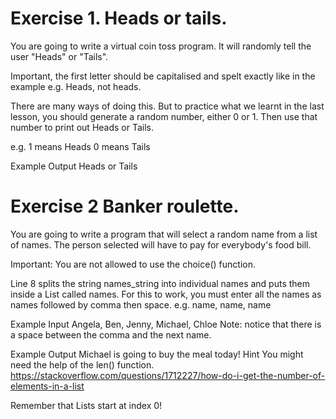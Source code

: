 # Exercise 1. Heads or tails.

You are going to write a virtual coin toss program. It will randomly tell the user "Heads" or "Tails".

Important, the first letter should be capitalised and spelt exactly like in the example e.g. Heads, not heads.

There are many ways of doing this. But to practice what we learnt in the last lesson, you should generate a random number, either 0 or 1. Then use that number to print out Heads or Tails.

e.g. 1 means Heads 0 means Tails

Example Output
Heads
or
Tails

# Exercise 2  Banker roulette.

You are going to write a program that will select a random name from a list of names. The person selected will have to pay for everybody's food bill.

Important: You are not allowed to use the choice() function.

Line 8 splits the string names_string into individual names and puts them inside a List called names. For this to work, you must enter all the names as names followed by comma then space. e.g. name, name, name

Example Input
Angela, Ben, Jenny, Michael, Chloe
Note: notice that there is a space between the comma and the next name.

Example Output
Michael is going to buy the meal today!
Hint
You might need the help of the len() function.
https://stackoverflow.com/questions/1712227/how-do-i-get-the-number-of-elements-in-a-list

Remember that Lists start at index 0!